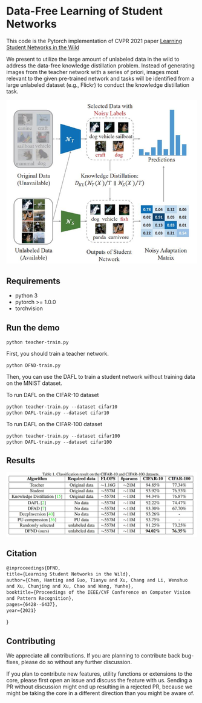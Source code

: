 # Data-Free Learning of Student Networks
This code is the Pytorch implementation of CVPR 2021 paper [Learning Student Networks in the Wild](https://openaccess.thecvf.com/content/CVPR2021/papers/Chen_Learning_Student_Networks_in_the_Wild_CVPR_2021_paper.pdf)

We present to utilize the large amount of unlabeled data in the wild to address the data-free knowledge distillation problem. Instead of generating images from the teacher network with a series of priori, images most relevant to the given pre-trained network and tasks will be identified from a large unlabeled dataset (e.g., Flickr) to conduct the knowledge distillation task.

<p align="center">
<img src="figure/figure.jpg" width="800">
</p>


## Requirements
- python 3
- pytorch >= 1.0.0
- torchvision

## Run the demo
```shell
python teacher-train.py
```
First, you should train a teacher network.
```shell
python DFND-train.py
```
Then, you can use the DAFL to train a student network without training data on the MNIST dataset.

To run DAFL on the CIFAR-10 dataset
```shell
python teacher-train.py --dataset cifar10
python DAFL-train.py --dataset cifar10 
```

To run DAFL on the CIFAR-100 dataset
```shell
python teacher-train.py --dataset cifar100
python DAFL-train.py --dataset cifar100 
```

## Results
<img src="figure/Table1.jpg" width="600">
</p>



## Citation
	@inproceedings{DFND,
    title={Learning Student Networks in the Wild},
    author={Chen, Hanting and Guo, Tianyu and Xu, Chang and Li, Wenshuo and Xu, Chunjing and Xu, Chao and Wang, Yunhe},
    booktitle={Proceedings of the IEEE/CVF Conference on Computer Vision and Pattern Recognition},
    pages={6428--6437},
    year={2021}
  }
	
## Contributing
We appreciate all contributions. If you are planning to contribute back bug-fixes, please do so without any further discussion.

If you plan to contribute new features, utility functions or extensions to the core, please first open an issue and discuss the feature with us. Sending a PR without discussion might end up resulting in a rejected PR, because we might be taking the core in a different direction than you might be aware of.

